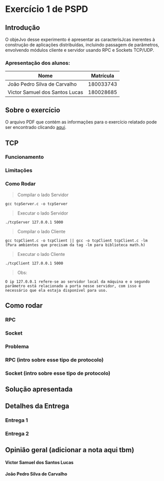 # Exercício 1 de PSPD

## Introdução

O objeJvo desse experimento é apresentar as caracterísJcas inerentes à construção de aplicações distribuídas, incluindo passagem de parâmetros, envolvendo módulos cliente e servidor usando RPC e Sockets TCP/UDP.

### Apresentação dos alunos:

| Nome | Matrícula |
| ---- | --------- |
| João Pedro Silva de Carvalho | 180033743 |
| Victor Samuel dos Santos Lucas | 180028685 |

## Sobre o exercício
O arquivo PDF que contém as informações para o exercício relatado pode ser encontrado clicando [aqui](PSPD2022_1_Lab1.pdf).

## TCP 

### Funcionamento

### Limitações

### Como Rodar
> Compilar o lado Servidor 

    gcc tcpServer.c -o tcpServer
> Executar o lado Servidor 

    ./tcpServer 127.0.0.1 5000
> Compilar o lado Cliente 

    gcc tcpClient.c -o tcpClient || gcc -o tcpClient tcpClient.c -lm  (Para ambientes que precisam da tag -lm para biblioteca math.h)
> Executar o lado Cliente 

    ./tcpClient 127.0.0.1 5000
> Obs: 
    
    O ip 127.0.0.1 refere-se ao servidor local da máquina e o segundo parâmetro está relacionado a porta nesse servidor, com isso é necessário que ela estaja disponível para uso. 

## Como rodar 

### RPC 

### Socket

### Problema

### RPC (intro sobre esse tipo de protocolo)

### Socket (intro sobre esse tipo de protocolo)


## Solução apresentada

## Detalhes da Entrega

### Entrega 1

### Entrega 2

## Opinião geral (adicionar a nota aqui tbm)

#### Victor Samuel dos Santos Lucas

#### João Pedro Silva de Carvalho

